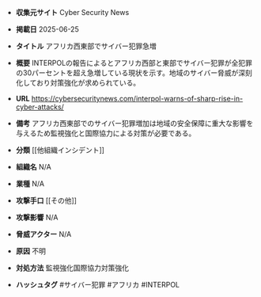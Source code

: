 - **収集元サイト**
Cyber Security News

- **掲載日**
2025-06-25

- **タイトル**
アフリカ西東部でサイバー犯罪急増

- **概要**
INTERPOLの報告によるとアフリカ西部と東部でサイバー犯罪が全犯罪の30パーセントを超え急増している現状を示す。地域のサイバー脅威が深刻化しており対策強化が求められている。

- **URL**
https://cybersecuritynews.com/interpol-warns-of-sharp-rise-in-cyber-attacks/

- **備考**
アフリカ西東部でのサイバー犯罪増加は地域の安全保障に重大な影響を与えるため監視強化と国際協力による対策が必要である。

- **分類**
[[他組織インシデント]]

- **組織名**
N/A

- **業種**
N/A

- **攻撃手口**
[[その他]]

- **攻撃影響**
N/A

- **脅威アクター**
N/A

- **原因**
不明

- **対処方法**
監視強化国際協力対策強化

- **ハッシュタグ**
#サイバー犯罪 #アフリカ #INTERPOL
